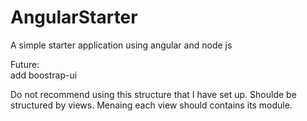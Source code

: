 AngularStarter
============

A simple starter application using angular and node js  
  
Future:  
add boostrap-ui  

Do not recommend using this structure that I have set up. Shoulde be structured by views. Menaing each view should contains its module.  
